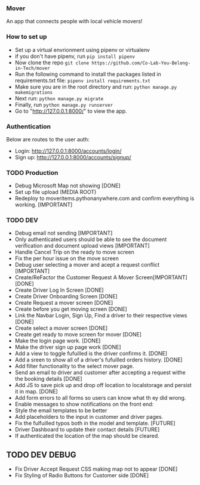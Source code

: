 ### Mover

An app that connects people with local vehicle movers!

### How to set up

- Set up a virtual envrionment using pipenv or virtualenv
- if you don't have pipenv, run `pip install pipenv`
- Now clone the repo `git clone https://github.com/Co-Lab-You-Belong-in-Tech/mover`
- Run the following command to install the packages listed in requirements.txt file: `pipenv install requirements.txt`
- Make sure you are in the root directory and run: `python manage.py makemigrations`
- Next run: `python manage.py migrate`
- Finally, run `python manage.py runserver`
- Go to "http://127.0.0.1:8000/" to view the app.

### Authentication

Below are routes to the user auth:
- Login: http://127.0.0.1:8000/accounts/login/
- Sign up: http://127.0.0.1:8000/accounts/signup/

### TODO Production
- Debug Microsoft Map not showing [DONE]
- Set up file upload (MEDIA ROOT)
- Redeploy to moveritems.pythonanywhere.com and confirm everything is working. [IMPORTANT]


### TODO DEV
- Debug email not sending [IMPORTANT]
- Only authenticated users should be able to see the document verification and document upload views [IMPORTANT]
- Handle Cancel Trip on the ready to move screen
- Fix the per hour issue on the move screen
- Debug user selecting a mover and acept a request conflict [IMPORTANT]
- Create/ReFactor the Customer Request A Mover Screen[IMPORTANT][DONE]
- Create Driver Log In Screen [DONE]
- Create Driver Onboarding Screen [DONE]
- Create Request a mover screen [DONE]
- Create before you get moving screen [DONE]
- Link the Navbar Login, Sign Up, Find a driver to their respective views [DONE]
- Create select a mover screen [DONE]
- Create get ready to move screen for mover [DONE]
- Make the login page work. [DONE]
- Make the driver sign up page work [DONE]
- Add a view to toggle fufuilled is the driver confirms it. [DONE]
- Add a sreen to show all of a driver's fufuilled orders history. [DONE]
- Add filter functionality to the select mover page.
- Send an email to driver and customer after accepting a request withe the booking details [DONE]
- Add JS to save pick up and drop off location to localstorage and persist it in map. [DONE]
- Add form errors to all forms so users can know what th
ey did wrong.
- Enable messages to show notifications on the front end:
- Style the email templates to be better
- Add placeholders to the input in customer and driver pages.
- Fix the fulfuilled typos both in the model and template. [FUTURE]
- Driver Dashboard to update their contact details [FUTURE]
- If authenticated the location of the map should be cleared.

## TODO DEV DEBUG
- Fix Driver Accept Request CSS making map not to appear [DONE]
- Fix Styling of Radio Buttons for Customer side [DONE]
